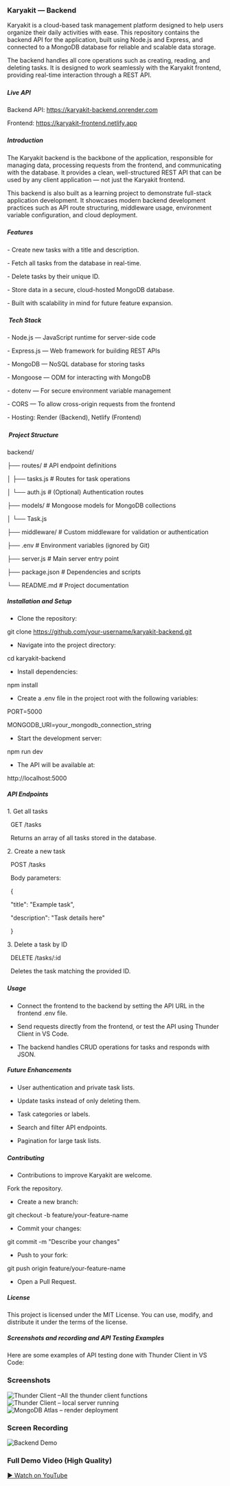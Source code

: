 ### Karyakit — Backend



Karyakit is a cloud-based task management platform designed to help users organize their daily activities with ease. This repository contains the backend API for the application, built using Node.js and Express, and connected to a MongoDB database for reliable and scalable data storage.



The backend handles all core operations such as creating, reading, and deleting tasks. It is designed to work seamlessly with the Karyakit frontend, providing real-time interaction through a REST API.

##### 

##### Live API



Backend API: https://karyakit-backend.onrender.com  

Frontend: https://karyakit-frontend.netlify.app



##### 

##### Introduction



The Karyakit backend is the backbone of the application, responsible for managing data, processing requests from the frontend, and communicating with the database. It provides a clean, well-structured REST API that can be used by any client application — not just the Karyakit frontend.



This backend is also built as a learning project to demonstrate full-stack application development. It showcases modern backend development practices such as API route structuring, middleware usage, environment variable configuration, and cloud deployment.



##### 

##### Features



\- Create new tasks with a title and description.

\- Fetch all tasks from the database in real-time.

\- Delete tasks by their unique ID.

\- Store data in a secure, cloud-hosted MongoDB database.

\- Built with scalability in mind for future feature expansion.



##### 

##### &nbsp;Tech Stack



\- Node.js — JavaScript runtime for server-side code

\- Express.js — Web framework for building REST APIs

\- MongoDB — NoSQL database for storing tasks

\- Mongoose — ODM for interacting with MongoDB

\- dotenv — For secure environment variable management

\- CORS — To allow cross-origin requests from the frontend

\- Hosting: Render (Backend), Netlify (Frontend)



##### 

##### &nbsp;Project Structure



backend/

├── routes/ # API endpoint definitions

│ ├── tasks.js # Routes for task operations

│ └── auth.js # (Optional) Authentication routes

├── models/ # Mongoose models for MongoDB collections

│ └── Task.js

├── middleware/ # Custom middleware for validation or authentication

├── .env # Environment variables (ignored by Git)

├── server.js # Main server entry point

├── package.json # Dependencies and scripts

└── README.md # Project documentation





##### Installation and Setup

* Clone the repository:

git clone https://github.com/your-username/karyakit-backend.git



* Navigate into the project directory:

cd karyakit-backend



* Install dependencies:

npm install



* Create a .env file in the project root with the following variables:

PORT=5000

MONGODB\_URI=your\_mongodb\_connection\_string



* Start the development server:

npm run dev



* The API will be available at:

http://localhost:5000









##### API Endpoints

1\. Get all tasks

&nbsp;  GET /tasks

&nbsp;  Returns an array of all tasks stored in the database.



2\. Create a new task

&nbsp;  POST /tasks

&nbsp;  Body parameters:



&nbsp; {

&nbsp; "title": "Example task",

&nbsp; "description": "Task details here"

&nbsp; }

3\. Delete a task by ID

&nbsp;  DELETE /tasks/:id

&nbsp;  Deletes the task matching the provided ID.



##### 

##### Usage

* Connect the frontend to the backend by setting the API URL in the frontend .env file.



* Send requests directly from the frontend, or test the API using Thunder Client in VS Code.



* The backend handles CRUD operations for tasks and responds with JSON.





##### Future Enhancements

* User authentication and private task lists.



* Update tasks instead of only deleting them.



* Task categories or labels.



* Search and filter API endpoints.



* Pagination for large task lists.







##### 

##### Contributing

* Contributions to improve Karyakit are welcome.

Fork the repository.



* Create a new branch:

git checkout -b feature/your-feature-name



* Commit your changes:

git commit -m "Describe your changes"



* Push to your fork:

git push origin feature/your-feature-name



* Open a Pull Request.





##### License

This project is licensed under the MIT License. You can use, modify, and distribute it under the terms of the license.





##### Screenshots and recording and API Testing Examples

Here are some examples of API testing done with Thunder Client in VS Code:

### Screenshots 
![Thunder Client –All the thunder client functions](./demo/Screenshot1.png)
![Thunder Client – local server running](./demo/Screenshot2.png)
![MongoDB Atlas – render deployment](./demo/Screenshot3.png)


### Screen Recording
![Backend Demo](./demo/backend-demo.gif)

### Full Demo Video (High Quality)
[▶ Watch on YouTube](https://youtu.be/-aWYWYY0WvE)
